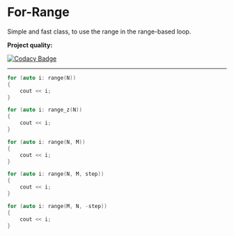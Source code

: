 # For-Range 
Simple and fast class, to use the range in the range-based loop.

**Project quality:**

[![Codacy Badge](https://api.codacy.com/project/badge/Grade/351a0ed3a1674d098d4b982f3695eaf9)](https://www.codacy.com/app/yeswell/For-Range?utm_source=github.com&amp;utm_medium=referral&amp;utm_content=yeswell/For-Range&amp;utm_campaign=Badge_Grade)

---

```cpp
for (auto i: range(N))
{
    cout << i;
}
```

```cpp
for (auto i: range_z(N))
{
    cout << i;
}
```

```cpp
for (auto i: range(N, M))
{
    cout << i;
}
```

```cpp
for (auto i: range(N, M, step))
{
    cout << i;
}
```

```cpp
for (auto i: range(M, N, -step))
{
    cout << i;
}
```
